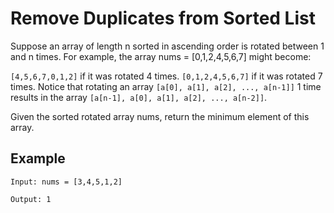 #  Remove Duplicates from Sorted List

Suppose an array of length n sorted in ascending order is rotated between 1 and n times. For example, the array nums = [0,1,2,4,5,6,7] might become:

```[4,5,6,7,0,1,2]``` if it was rotated 4 times.
```[0,1,2,4,5,6,7]``` if it was rotated 7 times.
Notice that rotating an array ```[a[0], a[1], a[2], ..., a[n-1]]``` 1 time results in the array ```[a[n-1], a[0], a[1], a[2], ..., a[n-2]]```.

Given the sorted rotated array nums, return the minimum element of this array.

## Example

```
Input: nums = [3,4,5,1,2]

Output: 1

```


